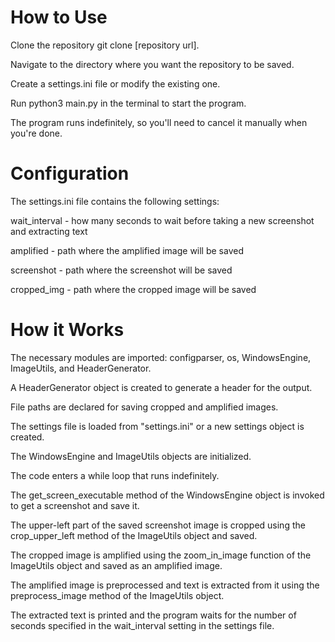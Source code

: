 

# How to Use


Clone the repository git clone [repository url].

Navigate to the directory where you want the repository to be saved.

Create a settings.ini file or modify the existing one.

Run python3 main.py in the terminal to start the program.

The program runs indefinitely, so you'll need to cancel it manually when you're done.


# Configuration

The settings.ini file contains the following settings:

wait_interval - how many seconds to wait before taking a new screenshot and extracting text

amplified - path where the amplified image will be saved

screenshot - path where the screenshot will be saved

cropped_img - path where the cropped image will be saved


# How it Works


The necessary modules are imported: configparser, os, WindowsEngine, ImageUtils, and HeaderGenerator.

A HeaderGenerator object is created to generate a header for the output.

File paths are declared for saving cropped and amplified images.

The settings file is loaded from "settings.ini" or a new settings object is created.

The WindowsEngine and ImageUtils objects are initialized.

The code enters a while loop that runs indefinitely.

The get_screen_executable method of the WindowsEngine object is invoked to get a screenshot and save it.

The upper-left part of the saved screenshot image is cropped using the crop_upper_left method of the ImageUtils object and saved.

The cropped image is amplified using the zoom_in_image function of the ImageUtils object and saved as an amplified image.

The amplified image is preprocessed and text is extracted from it using the preprocess_image method of the ImageUtils object.

The extracted text is printed and the program waits for the number of seconds specified in the wait_interval setting in the settings file.
